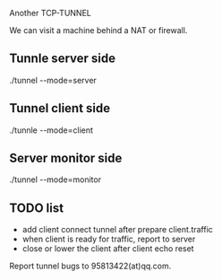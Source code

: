Another TCP-TUNNEL

We can visit a machine behind a NAT or firewall.


## Tunnle server side

./tunnel --mode=server

## Tunnel client side

./tunnle --mode=client

## Server monitor side

./tunnel --mode=monitor

## TODO list

* add client connect tunnel after prepare client.traffic
* when client is ready for traffic, report to server
* close or lower the client after client echo reset

Report tunnel bugs to 95813422(at)qq.com.
